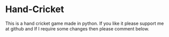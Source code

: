 # Hand-Cricket
This is a hand cricket game made in python. If you like it please support me at github and If I require some changes then please comment below.
